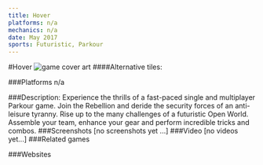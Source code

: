 ```yaml
---
title: Hover
platforms: n/a
mechanics: n/a
date: May 2017
sports: Futuristic, Parkour
---
```

#Hover
![game cover art](//steamcdn-a.akamaihd.net/steam/apps/280180/header.jpg?t=1537521374 "Logo Title Text 1")
####Alternative tiles:

###Platforms
n/a

###Description:
Experience the thrills of a fast-paced single and multiplayer Parkour game. Join the Rebellion and deride the security forces of an anti-leisure tyranny. Rise up to the many challenges of a futuristic Open World. Assemble your team, enhance your gear and perform incredible tricks and combos.
###Screenshots
[no screenshots yet ...]
###Video
[no videos yet...]
###Related games

###Websites


